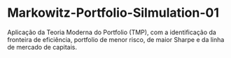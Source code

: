 # Markowitz-Portfolio-Silmulation-01
Aplicação da Teoria Moderna do Portfolio (TMP), com a identificação da fronteira de eficiência, portfolio de menor risco, de maior Sharpe e da linha de mercado de capitais.
